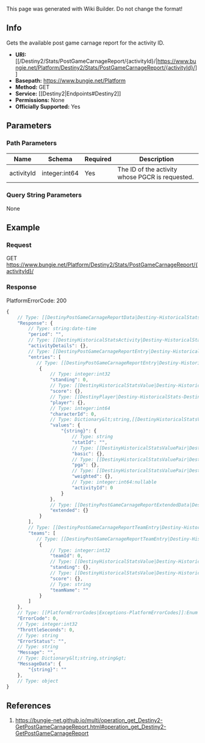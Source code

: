 <span class="wiki-builder">This page was generated with Wiki Builder. Do not change the format!</span>

## Info
Gets the available post game carnage report for the activity ID.

* **URI:** [[/Destiny2/Stats/PostGameCarnageReport/{activityId}/|https://www.bungie.net/Platform/Destiny2/Stats/PostGameCarnageReport/{activityId}/]]
* **Basepath:** https://www.bungie.net/Platform
* **Method:** GET
* **Service:** [[Destiny2|Endpoints#Destiny2]]
* **Permissions:** None
* **Officially Supported:** Yes

## Parameters
### Path Parameters
Name | Schema | Required | Description
---- | ------ | -------- | -----------
activityId | integer:int64 | Yes | The ID of the activity whose PGCR is requested.

### Query String Parameters
None

## Example
### Request
GET https://www.bungie.net/Platform/Destiny2/Stats/PostGameCarnageReport/{activityId}/

### Response
PlatformErrorCode: 200
```javascript
{
    // Type: [[DestinyPostGameCarnageReportData|Destiny-HistoricalStats-DestinyPostGameCarnageReportData]]
    "Response": {
        // Type: string:date-time
        "period": "",
        // Type: [[DestinyHistoricalStatsActivity|Destiny-HistoricalStats-DestinyHistoricalStatsActivity]]
        "activityDetails": {},
        // Type: [[DestinyPostGameCarnageReportEntry|Destiny-HistoricalStats-DestinyPostGameCarnageReportEntry]][]
        "entries": [
           // Type: [[DestinyPostGameCarnageReportEntry|Destiny-HistoricalStats-DestinyPostGameCarnageReportEntry]]
            {
                // Type: integer:int32
                "standing": 0,
                // Type: [[DestinyHistoricalStatsValue|Destiny-HistoricalStats-DestinyHistoricalStatsValue]]
                "score": {},
                // Type: [[DestinyPlayer|Destiny-HistoricalStats-DestinyPlayer]]
                "player": {},
                // Type: integer:int64
                "characterId": 0,
                // Type: Dictionary&lt;string,[[DestinyHistoricalStatsValue|Destiny-HistoricalStats-DestinyHistoricalStatsValue]]&gt;
                "values": {
                    "{string}": {
                        // Type: string
                        "statId": "",
                        // Type: [[DestinyHistoricalStatsValuePair|Destiny-HistoricalStats-DestinyHistoricalStatsValuePair]]
                        "basic": {},
                        // Type: [[DestinyHistoricalStatsValuePair|Destiny-HistoricalStats-DestinyHistoricalStatsValuePair]]
                        "pga": {},
                        // Type: [[DestinyHistoricalStatsValuePair|Destiny-HistoricalStats-DestinyHistoricalStatsValuePair]]
                        "weighted": {},
                        // Type: integer:int64:nullable
                        "activityId": 0
                    }
                },
                // Type: [[DestinyPostGameCarnageReportExtendedData|Destiny-HistoricalStats-DestinyPostGameCarnageReportExtendedData]]
                "extended": {}
            }
        ],
        // Type: [[DestinyPostGameCarnageReportTeamEntry|Destiny-HistoricalStats-DestinyPostGameCarnageReportTeamEntry]][]
        "teams": [
           // Type: [[DestinyPostGameCarnageReportTeamEntry|Destiny-HistoricalStats-DestinyPostGameCarnageReportTeamEntry]]
            {
                // Type: integer:int32
                "teamId": 0,
                // Type: [[DestinyHistoricalStatsValue|Destiny-HistoricalStats-DestinyHistoricalStatsValue]]
                "standing": {},
                // Type: [[DestinyHistoricalStatsValue|Destiny-HistoricalStats-DestinyHistoricalStatsValue]]
                "score": {},
                // Type: string
                "teamName": ""
            }
        ]
    },
    // Type: [[PlatformErrorCodes|Exceptions-PlatformErrorCodes]]:Enum
    "ErrorCode": 0,
    // Type: integer:int32
    "ThrottleSeconds": 0,
    // Type: string
    "ErrorStatus": "",
    // Type: string
    "Message": "",
    // Type: Dictionary&lt;string,string&gt;
    "MessageData": {
        "{string}": ""
    },
    // Type: object
}

```

## References
1. https://bungie-net.github.io/multi/operation_get_Destiny2-GetPostGameCarnageReport.html#operation_get_Destiny2-GetPostGameCarnageReport
